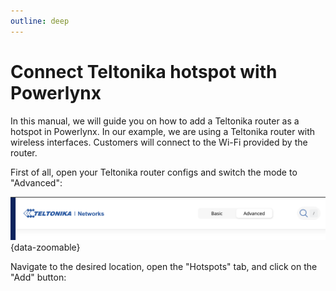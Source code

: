 ```yaml
---
outline: deep
---
```


# Connect Teltonika hotspot with Powerlynx

In this manual, we will guide you on how to add a Teltonika router as a hotspot in Powerlynx.
In our example, we are using a Teltonika router with wireless interfaces. Customers will connect to the Wi-Fi provided by the router.

First of all, open your Teltonika router configs and switch the mode to "Advanced":

![Teltonika advanced settings](images/teltonika_advanced_settings.png){data-zoomable}

Navigate to the desired location, open the "Hotspots" tab, and click on the "Add" button:
